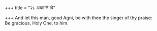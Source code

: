 +++
title = "२८ अयमग्ने त्वे"

+++
And let this man, good Agni, be with thee the singer of thy praise:  
     Be gracious, Holy One, to him.